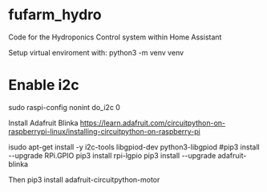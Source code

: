 # fufarm_hydro
Code for the Hydroponics Control system within Home Assistant

Setup virtual enviroment with:
python3 -m venv venv


# Enable i2c
sudo raspi-config nonint do_i2c 0

Install Adafruit Blinka
https://learn.adafruit.com/circuitpython-on-raspberrypi-linux/installing-circuitpython-on-raspberry-pi

isudo apt-get install -y i2c-tools libgpiod-dev python3-libgpiod
#pip3 install --upgrade RPi.GPIO
pip3 install rpi-lgpio
pip3 install --upgrade adafruit-blinka


Then
pip3 install adafruit-circuitpython-motor
